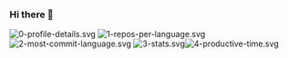 ### Hi there 👋

![0-profile-details.svg](https://profile-card-green.vercel.app/vue/0-profile-details.svg)
![1-repos-per-language.svg](https://profile-card-green.vercel.app/vue/1-repos-per-language.svg)![2-most-commit-language.svg](https://profile-card-green.vercel.app/vue/2-most-commit-language.svg)
![3-stats.svg](https://profile-card-green.vercel.app/vue/3-stats.svg)![4-productive-time.svg](https://profile-card-green.vercel.app/vue/4-productive-time.svg)



